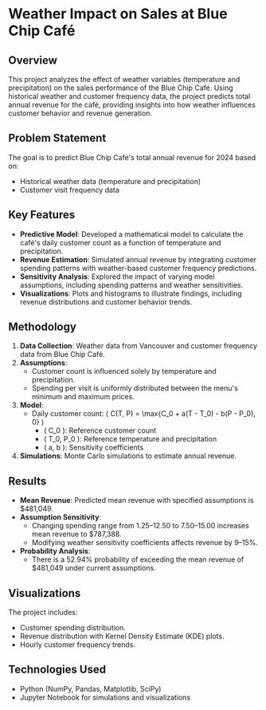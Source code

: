 # Weather Impact on Sales at Blue Chip Café

## Overview

This project analyzes the effect of weather variables (temperature and precipitation) on the sales performance of the Blue Chip Café. Using historical weather and customer frequency data, the project predicts total annual revenue for the café, providing insights into how weather influences customer behavior and revenue generation.

## Problem Statement

The goal is to predict Blue Chip Café's total annual revenue for 2024 based on:
- Historical weather data (temperature and precipitation)
- Customer visit frequency data

## Key Features

- **Predictive Model**: Developed a mathematical model to calculate the café's daily customer count as a function of temperature and precipitation.
- **Revenue Estimation**: Simulated annual revenue by integrating customer spending patterns with weather-based customer frequency predictions.
- **Sensitivity Analysis**: Explored the impact of varying model assumptions, including spending patterns and weather sensitivities.
- **Visualizations**: Plots and histograms to illustrate findings, including revenue distributions and customer behavior trends.

## Methodology

1. **Data Collection**: Weather data from Vancouver and customer frequency data from Blue Chip Café.
2. **Assumptions**:
   - Customer count is influenced solely by temperature and precipitation.
   - Spending per visit is uniformly distributed between the menu's minimum and maximum prices.
3. **Model**:
   - Daily customer count: \( C(T, P) = \max\{C_0 + a(T - T_0) - b(P - P_0), 0\} \)
     - \( C_0 \): Reference customer count
     - \( T_0, P_0 \): Reference temperature and precipitation
     - \( a, b \): Sensitivity coefficients
4. **Simulations**: Monte Carlo simulations to estimate annual revenue.

## Results

- **Mean Revenue**: Predicted mean revenue with specified assumptions is $481,049.
- **Assumption Sensitivity**:
  - Changing spending range from $1.25–$12.50 to $7.50–$15.00 increases mean revenue to $787,388.
  - Modifying weather sensitivity coefficients affects revenue by 9–15%.
- **Probability Analysis**:
  - There is a 52.94% probability of exceeding the mean revenue of $481,049 under current assumptions.

## Visualizations

The project includes:
- Customer spending distribution.
- Revenue distribution with Kernel Density Estimate (KDE) plots.
- Hourly customer frequency trends.

## Technologies Used

- Python (NumPy, Pandas, Matplotlib, SciPy)
- Jupyter Notebook for simulations and visualizations
